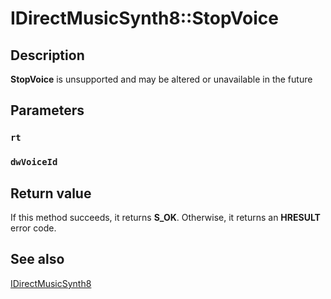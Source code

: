 # IDirectMusicSynth8::StopVoice

## Description

**StopVoice** is unsupported and may be altered or unavailable in the future

## Parameters

### `rt`

### `dwVoiceId`

## Return value

If this method succeeds, it returns **S_OK**. Otherwise, it returns an **HRESULT** error code.

## See also

[IDirectMusicSynth8](https://learn.microsoft.com/windows/desktop/api/dmusics/nn-dmusics-idirectmusicsynth8)